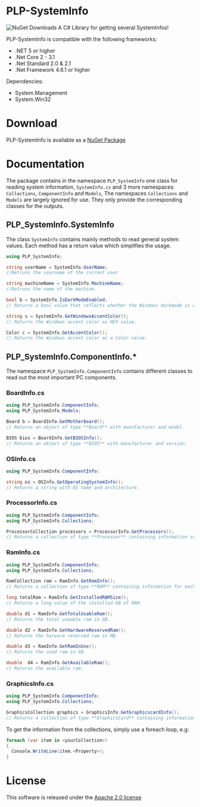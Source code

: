# PLP-SystemInfo

<img alt="NuGet Downloads" src="https://img.shields.io/nuget/dt/PLP-SystemInfo">
A C# Library for getting several SystemInfos!

PLP-SystemInfo is compatible with the following frameworks:
- .NET 5 or higher
- .Net Core 2 - 3.1
- .Net Standard 2.0 & 2.1
- .Net Framework 4.6.1 or higher

Dependencies:
- System.Management
- System.Win32

# Download
PLP-SystemInfo is available as a [NuGet Package](https://www.nuget.org/packages/PLP-SystemInfo)

# Documentation
The package contains in the namespace ``PLP_SystemInfo`` one class for reading system information, ``SystemInfo.cs`` and 3 more namespaces: ``Collections``, ``ComponentInfo`` and ``Models``,
The namespaces ``Collections`` and ``Models`` are largely ignored for use. They only provide the corresponding classes for the outputs.

## PLP_SystemInfo.SystemInfo
The class ``SystemInfo`` contains mainly methods to read general system values.
Each method has a return value which simplifies the usage.

```cs
using PLP_SystemInfo;

string userName = SystemInfo.UserName;
//Retruns the username of the current user

string machineName = SystemInfo.MachineName;
//Retruns the name of the machine.

bool b = SystemInfo.IsDarkModeEnabled;
// Returns a bool value that reflects whether the Windows darkmode is enabled

string s = SystemInfo.GetWindowsAccentColor();
// Returns the Windows accent color as HEX value.

Color c = SystemInfo.GetAccentColor();
// Returns the Windows accent color as a Color value.
```

## PLP_SystemInfo.ComponentInfo.*
The namespace ``PLP_SystemInfo.ComponentInfo`` contains different classes to read out the most important PC components.

### BoardInfo.cs
```cs
using PLP_SystemInfo.ComponentInfo;
using PLP_SystemInfo.Models;

Board b = BoardInfo.GetMotherboard();
// Returns an object of type **Board** with manufacturer and model.

BIOS bios = BoardInfo.GetBIOSInfo();
// Returns an object of type **BIOS** with manufacturer and version.
```


### OSInfo.cs
```cs
using PLP_SystemInfo.ComponentInfo;

string os = OSInfo.GetOperatingSystemInfo();
// Returns a string with OS name and architecture.
```

### ProcessorInfo.cs
```cs
using PLP_SystemInfo.ComponentInfo;
using PLP_SystemInfo.Collections;

ProcessorCollection processors = ProcessorInfo.GetProcessors();
// Returns a collection of type **Processor** containing information such as name, architecture, cores, threads, cache and clock speed.
```

### RamInfo.cs
```cs
using PLP_SystemInfo.ComponentInfo;
using PLP_SystemInfo.Collections;

RamCollection ram = RamInfo.GetRamInfo();
// Returns a collection of type **RAM** containing information for each installed ram module such as manufacturer, frequency, voltage and capacity.

long totalRam = RamInfo.GetInstalledRAMSize();
// Returns a long value of the installed GB of RAM.

double d1 = RamInfo.GetTotalUsableRam();
// Returns the total useable ram in GB.

double d2 = RamInfo.GetHardwareReservedRam();
// Returns the harware reserved ram in MB.

double d3 = RamInfo.GetRamInUse();
// Returns the used ram in GB.

double  d4 = RamInfo.GetAvailableRam();
// Returns the available ram.
```

### GraphicsInfo.cs
```cs
using PLP_SystemInfo.ComponentInfo;
using PLP_SystemInfo.Collections;

GraphicsCollection graphics = GraphicsInfo.GetGraphicscardInfo();
// Returns a collection of type **GraphicsCard** containing information such as name and driver version.
```

To get the information from the collections, simply use a foreach loop, e.g:
```cs
foreach (var item in <yourCollection>)
{
  Console.WriteLine(item.<Property>);
}
```

# License
This software is released under the [Apache 2.0 license](https://github.com/ProgrammerLP/PLP-SystemInfo/blob/master/LICENSE.txt)
